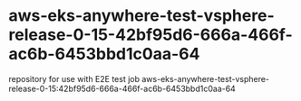 # aws-eks-anywhere-test-vsphere-release-0-15-42bf95d6-666a-466f-ac6b-6453bbd1c0aa-64
repository for use with E2E test job aws-eks-anywhere-test-vsphere-release-0-15:42bf95d6-666a-466f-ac6b-6453bbd1c0aa-64
